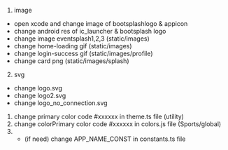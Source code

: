 
1. image
- open xcode and change image of bootsplashlogo & appicon
- change android res of ic_launcher & bootsplash logo
- change image eventsplash1,2,3 (static/images)
- change home-loading gif (static/images)
- change login-success gif (static/images/profile)
- change card png (static/images/splash)


2. svg
- change logo.svg
- change logo2.svg
- change logo_no_connection.svg


1. change primary color code #xxxxxx in theme.ts file (utility)
2. change colorPrimary color code #xxxxxx in colors.js file (Sports/global)
3. * (if need) change APP_NAME_CONST in constants.ts file

